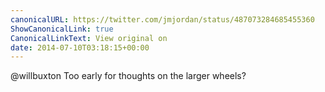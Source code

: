 ```yaml
---
canonicalURL: https://twitter.com/jmjordan/status/487073284685455360
ShowCanonicalLink: true
CanonicalLinkText: View original on
date: 2014-07-10T03:18:15+00:00
---
```

@willbuxton Too early for thoughts on the larger wheels?